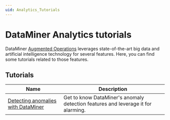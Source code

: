 ```yaml
---
uid: Analytics_Tutorials
---
```


# DataMiner Analytics tutorials

DataMiner [Augmented Operations](xref:Stack_Augmented_Operations) leverages state-of-the-art big data and artificial
intelligence technology for several features. Here, you can find some tutorials related to those features.

## Tutorials

| Name | Description|
|--|--|
| [Detecting anomalies with DataMiner](xref:Anomaly_Tutorial) | Get to know DataMiner's anomaly detection features and leverage it for alarming. |
